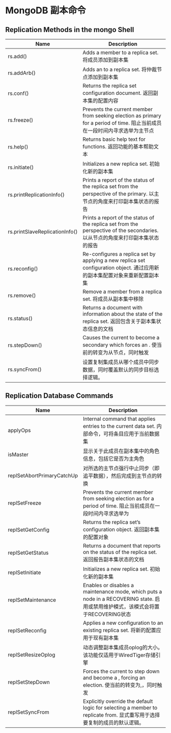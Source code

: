 # MongoDB 副本命令

## Replication Methods in the mongo Shell

| Name                           | Description                                                                                                                    |
| ------------------------------ | ------------------------------------------------------------------------------------------------------------------------------ |
| rs.add()                       | Adds a member to a replica set. 将成员添加到副本集                                                                             |
| rs.addArb()                    | Adds an  to a replica set. 将仲裁节点添加到副本集                                                                              |
| rs.conf()                      | Returns the replica set configuration document. 返回副本集的配置内容                                                           |
| rs.freeze()                    | Prevents the current member from seeking election as primary for a period of time. 阻止当前成员在一段时间内寻求选举为主节点    |
| rs.help()                      | Returns basic help text for  functions. 返回功能的基本帮助文本                                                                 |
| rs.initiate()                  | Initializes a new replica set. 初始化新的副本集                                                                                |
| rs.printReplicationInfo()      | Prints a report of the status of the replica set from the perspective of the primary. 以主节点的角度来打印副本集状态的报告     |
| rs.printSlaveReplicationInfo() | Prints a report of the status of the replica set from the perspective of the secondaries. 以从节点的角度来打印副本集状态的报告 |
| rs.reconfig()                  | Re-configures a replica set by applying a new replica set configuration object. 通过应用新的副本集配置对象来重新配置副本集     |
| rs.remove()                    | Remove a member from a replica set. 将成员从副本集中移除                                                                       |
| rs.status()                    | Returns a document with information about the state of the replica set. 返回包含关于副本集状态信息的文档                       |
| rs.stepDown()                  | Causes the current  to become a secondary which forces an . 使当前的转变为从节点，同时触发                                     |
| rs.syncFrom()                  | 设置复制集成员从哪个成员中同步数据，同时覆盖默认的同步目标选择逻辑。                                                           |

## Replication Database Commands

| Name                       | Description                                                                                                                        |
| -------------------------- | ---------------------------------------------------------------------------------------------------------------------------------- |
| applyOps                   | Internal command that applies  entries to the current data set. 内部命令，可将条目应用于当前数据集                                 |
| isMaster                   | 显示关于此成员在副本集中的角色信息，包括它是否为主角色                                                                             |
| replSetAbortPrimaryCatchUp | 对所选的主节点强行中止同步（即追平数据），然后完成到主节点的转换                                                                   |
| replSetFreeze              | Prevents the current member from seeking election as  for a period of time. 阻止当前成员在一段时间内寻求选举为                     |
| replSetGetConfig           | Returns the replica set’s configuration object. 返回副本集的配置对象                                                               |
| replSetGetStatus           | Returns a document that reports on the status of the replica set. 返回报告副本集状态的文档                                         |
| replSetInitiate            | Initializes a new replica set. 初始化新的副本集                                                                                    |
| replSetMaintenance         | Enables or disables a maintenance mode, which puts a  node in a RECOVERING state. 启用或禁用维护模式，该模式会将置于RECOVERING状态 |
| replSetReconfig            | Applies a new configuration to an existing replica set. 将新的配置应用于现有副本集                                                 |
| replSetResizeOplog         | 动态调整副本集成员oplog的大小。该功能仅适用于WiredTiger存储引擎                                                                    |
| replSetStepDown            | Forces the current  to step down and become a , forcing an election. 使当前的转变为,，同时触发                                     |
| replSetSyncFrom            | Explicitly override the default logic for selecting a member to replicate from. 显式重写用于选择要复制的成员的默认逻辑。           |